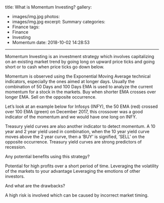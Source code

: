 title: What is Momentum Investing?
gallery:
  - images/img.jpg
photos:
  - images/img.jpg
excerpt: Summary
categories:
  - Finance
tags:
  - Finance
  - Investing
  - Momentum
date: 2018-10-02 14:28:53
---
Momentum Investing is an investment strategy which involves capitalizing on an existing market trend by going long on upward price ticks and going short or to cash when price ticks go down below.

Momentum is observed using the Exponential Moving Average technical indicators, especially the ones aimed at longer days. Usually the combination of 50 Days and 100 Days EMA is used to analyze the current momentum for a stock in the markets. Buy when shorter EMA crosses over longer EMA. Sell on the opposite occurrence.

Let’s look at an example below for Infosys (INFY), the 50 EMA (red) crossed over 100 EMA (green) on December 2017, this crossover was a good indicator of the momentum and we would have one long on INFY.

Treasury yield curves are also another indicator to detect momentum. A 10 year and 2 year yield used in combination, when the 10 year yield curve moves above the 2 year curve, then a ‘BUY’ is signified, ‘SELL’ on the opposite occurrence. Treasury yield curves are strong predictors of recession.

Any potential benefits using this strategy?

Potential for high profits over a short period of time.
Leveraging the volatility of the markets to your advantage
Leveraging the emotions of other investors.

And what are the drawbacks?

A high risk is involved which can be caused by incorrect market timing.